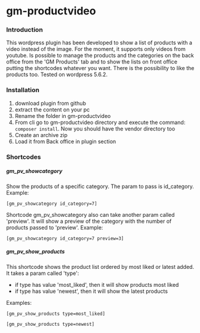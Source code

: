 # gm-productvideo
### Introduction
This wordpress plugin has been developed to show a list of products with a video instead of the image. For the moment, it supports only videos from youtube.
Is possible to manage the products and the categories on the back office from the 'GM Products' tab and to show the lists on front office putting the shortcodes whatever you want.
There is the possibility to like the products too.
Tested on wordpress 5.6.2.
### Installation
1. download plugin from github
2. extract the content on your pc
3. Rename the folder in gm-productvideo
4. From cli go to gm-productvideo directory and execute the command:
```composer install```.
Now you should have the vendor directory too
6. Create an archive zip
7. Load it from Back office in plugin section
### Shortcodes
##### gm_pv_showcategory
Show the products of a specific category. The param to pass is id_category.
Example:
```
[gm_pv_showcategory id_category=7]
```
Shortcode gm_pv_showcategory also can take another param called 'preview'. It will show a preview of the category with the number of products passed to 'preview'. Example:
```
[gm_pv_showcategory id_category=7 preview=3]
```
##### gm_pv_show_products
This shortcode shows the product list ordered by most liked or latest added. It takes a param called 'type':
- if type has value 'most_liked', then it will show products most liked
- if type has value 'newest', then it will show the latest products

Examples:
```
[gm_pv_show_products type=most_liked]
```
```
[gm_pv_show_products type=newest]
```
